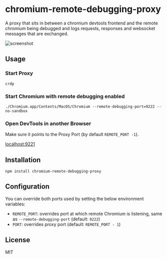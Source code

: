 # chromium-remote-debugging-proxy

A proxy that sits in between a chromium devtools frontend and the remote chromium being debugged and logs requests, responses and websocket
messages that are exchanged.

![screenshot](https://raw.githubusercontent.com/thlorenz/chromium-remote-debugging-proxy/master/assets/screenshot.png)

## Usage 

### Start Proxy

```
crdp
```

### Start Chromium with remote debugging enabled

```
./Chromium.app/Contents/MacOS/Chromium --remote-debugging-port=9222 --no-sandbox
```

### Open DevTools in another Browser

Make sure it points to the Proxy Port (by default `REMOTE_PORT -1`).

[localhost:9221](http://localhost:9221/)

## Installation

    npm install chromium-remote-debugging-proxy

## Configuration

You can override both ports used by setting the below environment variables:

- `REMOTE_PORT`: overrides port at which remote Chromium is listening, same as `--remote-debugging-port` (default:
  `9222`)
- `PORT`: overrides proxy port (default: `REMOTE_PORT - 1`)

## License

MIT
